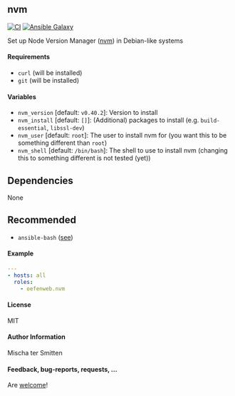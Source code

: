 ## nvm

[![CI](https://github.com/Oefenweb/ansible-nvm/workflows/CI/badge.svg)](https://github.com/Oefenweb/ansible-nvm/actions?query=workflow%3ACI)
[![Ansible Galaxy](http://img.shields.io/badge/ansible--galaxy-nvm-blue.svg)](https://galaxy.ansible.com/Oefenweb/nvm)

Set up Node Version Manager ([nvm](https://github.com/nvm-sh/nvm)) in Debian-like systems

#### Requirements

* `curl` (will be installed)
* `git` (will be installed)

#### Variables

* `nvm_version` [default: `v0.40.2`]: Version to install
* `nvm_install` [default: `[]`]: (Additional) packages to install (e.g. `build-essential`, `libssl-dev`)
* `nvm_user` [default: `root`]: The user to install nvm for (you want this to be something different than `root`)
* `nvm_shell` [default: `/bin/bash`]: The shell to use to install nvm (changing this to something different is not tested (yet))

## Dependencies

None

## Recommended

* `ansible-bash` ([see](https://github.com/Oefenweb/ansible-bash))

#### Example

```yaml
---
- hosts: all
  roles:
    - oefenweb.nvm
```

#### License

MIT

#### Author Information

Mischa ter Smitten

#### Feedback, bug-reports, requests, ...

Are [welcome](https://github.com/Oefenweb/ansible-nvm/issues)!
